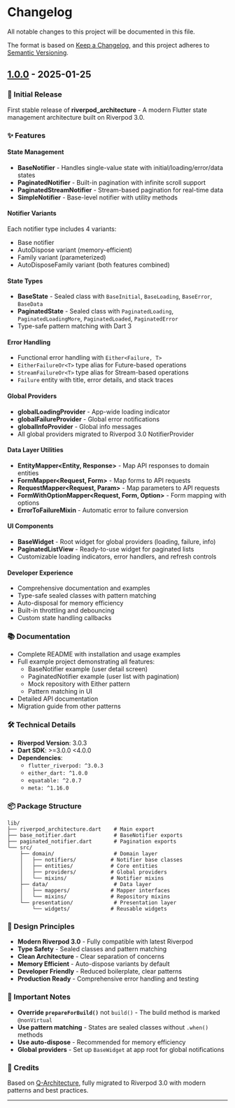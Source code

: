 # Changelog

All notable changes to this project will be documented in this file.

The format is based on [Keep a Changelog](https://keepachangelog.com/en/1.0.0/),
and this project adheres to [Semantic Versioning](https://semver.org/spec/v2.0.0.html).

## [1.0.0] - 2025-01-25

### 🎉 Initial Release

First stable release of **riverpod_architecture** - A modern Flutter state management architecture built on Riverpod 3.0.

### ✨ Features

#### State Management
- **BaseNotifier** - Handles single-value state with initial/loading/error/data states
- **PaginatedNotifier** - Built-in pagination with infinite scroll support
- **PaginatedStreamNotifier** - Stream-based pagination for real-time data
- **SimpleNotifier** - Base-level notifier with utility methods

#### Notifier Variants
Each notifier type includes 4 variants:
- Base notifier
- AutoDispose variant (memory-efficient)
- Family variant (parameterized)
- AutoDisposeFamily variant (both features combined)

#### State Types
- **BaseState<T>** - Sealed class with `BaseInitial`, `BaseLoading`, `BaseError`, `BaseData`
- **PaginatedState<T>** - Sealed class with `PaginatedLoading`, `PaginatedLoadingMore`, `PaginatedLoaded`, `PaginatedError`
- Type-safe pattern matching with Dart 3

#### Error Handling
- Functional error handling with `Either<Failure, T>`
- `EitherFailureOr<T>` type alias for Future-based operations
- `StreamFailureOr<T>` type alias for Stream-based operations
- `Failure` entity with title, error details, and stack traces

#### Global Providers
- **globalLoadingProvider** - App-wide loading indicator
- **globalFailureProvider** - Global error notifications
- **globalInfoProvider** - Global info messages
- All global providers migrated to Riverpod 3.0 NotifierProvider

#### Data Layer Utilities
- **EntityMapper<Entity, Response>** - Map API responses to domain entities
- **FormMapper<Request, Form>** - Map forms to API requests
- **RequestMapper<Request, Param>** - Map parameters to API requests
- **FormWithOptionMapper<Request, Form, Option>** - Form mapping with options
- **ErrorToFailureMixin** - Automatic error to failure conversion

#### UI Components
- **BaseWidget** - Root widget for global providers (loading, failure, info)
- **PaginatedListView** - Ready-to-use widget for paginated lists
- Customizable loading indicators, error handlers, and refresh controls

#### Developer Experience
- Comprehensive documentation and examples
- Type-safe sealed classes with pattern matching
- Auto-disposal for memory efficiency
- Built-in throttling and debouncing
- Custom state handling callbacks

### 📚 Documentation

- Complete README with installation and usage examples
- Full example project demonstrating all features:
  - BaseNotifier example (user detail screen)
  - PaginatedNotifier example (user list with pagination)
  - Mock repository with Either pattern
  - Pattern matching in UI
- Detailed API documentation
- Migration guide from other patterns

### 🛠️ Technical Details

- **Riverpod Version**: 3.0.3
- **Dart SDK**: >=3.0.0 <4.0.0
- **Dependencies**:
  - `flutter_riverpod: ^3.0.3`
  - `either_dart: ^1.0.0`
  - `equatable: ^2.0.7`
  - `meta: ^1.16.0`

### 📦 Package Structure

```
lib/
├── riverpod_architecture.dart    # Main export
├── base_notifier.dart            # BaseNotifier exports
├── paginated_notifier.dart       # Pagination exports
└── src/
    ├── domain/                   # Domain layer
    │   ├── notifiers/           # Notifier base classes
    │   ├── entities/            # Core entities
    │   ├── providers/           # Global providers
    │   └── mixins/              # Notifier mixins
    ├── data/                     # Data layer
    │   ├── mappers/             # Mapper interfaces
    │   └── mixins/              # Repository mixins
    └── presentation/             # Presentation layer
        └── widgets/             # Reusable widgets
```

### 🎯 Design Principles

- **Modern Riverpod 3.0** - Fully compatible with latest Riverpod
- **Type Safety** - Sealed classes and pattern matching
- **Clean Architecture** - Clear separation of concerns
- **Memory Efficient** - Auto-dispose variants by default
- **Developer Friendly** - Reduced boilerplate, clear patterns
- **Production Ready** - Comprehensive error handling and testing

### 📝 Important Notes

- **Override `prepareForBuild()`** not `build()` - The build method is marked `@nonVirtual`
- **Use pattern matching** - States are sealed classes without `.when()` methods
- **Use auto-dispose** - Recommended for memory efficiency
- **Global providers** - Set up `BaseWidget` at app root for global notifications

### 🙏 Credits

Based on [Q-Architecture](https://github.com/Q-Agency/Q-Architecture), fully migrated to Riverpod 3.0 with modern patterns and best practices.

---

[1.0.0]: https://github.com/NoaTubic/riverpod_architecture/releases/tag/v1.0.0
